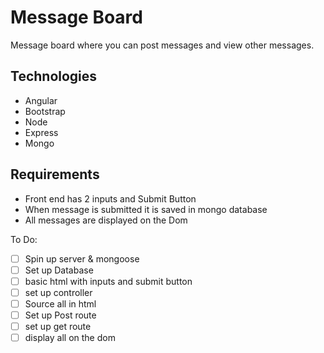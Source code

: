 # Message Board
Message board where you can post messages and view other messages.

## Technologies

- Angular
- Bootstrap
- Node
- Express
- Mongo


## Requirements 
- Front end has 2 inputs and Submit Button 
- When message is submitted it is saved in mongo database
- All messages are displayed on the Dom

To Do:

- [ ] Spin up server & mongoose
- [ ] Set up Database
- [ ] basic html with inputs and submit button
- [ ] set up controller
- [ ] Source all in html
- [ ] Set up Post route
- [ ] set up get route
- [ ] display all on the dom